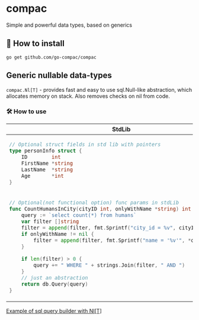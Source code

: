# compac
Simple and powerful data types, based on generics

## 🧰 How to install
```
go get github.com/go-compac/compac
```

## Generic nullable data-types

`compac.Nl[T]` - provides fast and easy to use sql.Null-like abstraction, which allocates memory on stack. Also removes checks on nil from code.

### 🛠 How to use

<table>
<thead><tr><th>StdLib</th><th>compac.Nl[T]</th></tr></thead>
<tbody>
<tr><td>

```go
// Optional struct fields in std lib with pointers
type personInfo struct {
    ID        int
    FirstName *string
    LastName  *string
    Age       *int
}
```

</td><td>

```go
// Optional struct fields in compac with compac.Nl
type personInfo struct {
    ID        int
    FirstName compac.Nl[string]
    LastName  compac.Nl[string]
    Age       compac.Nl[int]
}
```

</td></tr>

<tr><td>

```go
// Optional(not functional option) func params in stdLib
func CountHumansInCity(cityID int, onlyWithName *string) int {
    query := `select count(*) from humans`
    var filter []string
    filter = append(filter, fmt.Sprintf("city_id = %v", cityID))
    if onlyWithName != nil {
        filter = append(filter, fmt.Sprintf("name = '%v'", *onlyWithName))
    }

    if len(filter) > 0 {
        query += " WHERE " + strings.Join(filter, " AND ")
    }
    // just an abstraction
    return db.Query(query)
}
```

</td><td>

```go
// Optional(not functional option) func params in stdLib
func CountHumansInCity(cityID int, onlyWithName compac.Nl[string]) int {
    query := `select count(*) from humans`
    var filter []string
    filter = append(filter, fmt.Sprintf("city_id = %v", cityID))
    if onlyWithName.Valid {
        filter = append(filter, fmt.Sprintf("name = '%v'", onlyWithName.Data))
    }
    
    if len(filter) > 0 {
        query += " WHERE " + strings.Join(filter, " AND ")
    }
    // just an abstraction
    return db.Query(query)
}
```

</td></tr>
</tbody></table>

[Example of sql query builder with Nl[T]](example/nl_test.go)

